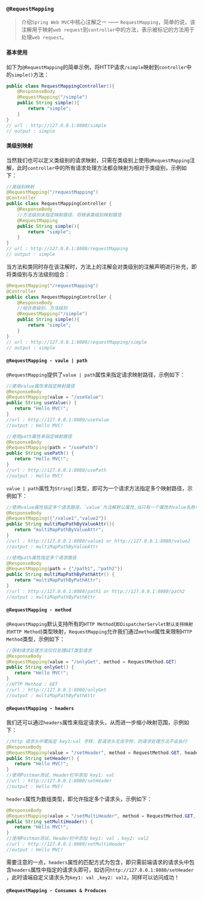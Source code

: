### `@RequestMapping`

> 介绍`Spring Web MVC`中核心注解之一 —— `RequestMapping`，简单的说，该注解用于映射`web request`到`controller`中的方法，表示被标记的方法用于处理`web request`。

#### 基本使用

如下为`@RequestMapping`的简单示例，将HTTP请求`/simple`映射到`controller`中的`simple()`方法：

```java
public class RequestMappingController(){
    @ResponeseBody
    @RequestMapping("/simple")
    public String simple(){
        return "simple";
    }
}
// url : http://127.0.0.1:8080/simple
// output : simple
```

#### 类级别映射

当然我们也可以定义类级别的请求映射，只需在类级别上使用`@RequestMapping`注解，此时`controller`中的所有请求处理方法都会映射为相对于类级别，示例如下：

``` java
//类级别映射
@RequestMapping("/requestMapping")
@Controller
public class RequestMappingController {
    @ResponseBody
    //方法级别未指定映射路径，将继承类级别映射路径
    @RequestMapping
    public String simple(){
        return "simple";
    }
}
// url : http://127.0.0.1:8080/requestMapping
// output : simple
```

当方法和类同时存在该注解时，方法上的注解会对类级别的注解声明进行补充，即将类级别与方法级别组合：

``` java
@RequestMapping("/requestMapping")
@Controller
public class RequestMappingController {
    @ResponseBody
    //组合类级别、方法级别
    @RequestMapping("/simple")
    public String simple(){
        return "simple";
    }
}
// url : http://127.0.0.1:8080/requestMapping/simple
// output : simple
```

#### `@RequestMapping - vaule | path`

`@RequestMapping`提供了`value | path`属性来指定请求映射路径，示例如下：

``` java
//使用value属性来指定映射路径
@ResponseBody
@RequestMapping(value = "/useValue")
public String useValue() {
   return "Hello MVC!";
}
//url : http://127.0.0.1:8080/useValue
//output : Hello MVC!

//使用path属性来指定映射路径
@ResponseBody
@RequestMapping(path = "/usePath")
public String usePath() {
   return "Hello MVC!";
}
//url : http://127.0.0.1:8080/usePath
//output : Hello MVC!
```

`value | path`属性为`String[]`类型，即可为一个请求方法指定多个映射路径，示例如下：

```java
//使用value属性指定多个请求路径，`value`为注解默认属性,当只有一个属性时value名称可以省略
@ResponseBody
@RequestMapping({"/value1","value2"})
public String multiMapPathByValueAttr(){
   return "multiMapPathByValueAttr";
}
//url : http://127.0.0.1:8080/value1 or http://127.0.0.1:8080/value2
//output : multiMapPathByValueAttr

//使用path属性指定多个请求路径
@ResponseBody
@RequestMapping(path = {"/path1", "path2"})
public String multiMapPathByPathAttr() {
   return "multiMapPathByPathAttr";
}
//url : http://127.0.0.1:8080/path1 or http://127.0.0.1:8080/path2
//output : multiMapPathByPathAttr
```

#### `@RequestMapping - method`

`@RequestMapping`默认支持所有的`HTTP Method`(`即DispatcherServlet默认支持映射的HTTP Method`)类型映射，`RequestMapping`允许我们通过`method`属性来限制`HTTP Method`类型，示例如下：

``` java
//限制请求处理方法仅仅处理GET类型请求
@ResponseBody
@RequestMapping(value = "/onlyGet", method = RequestMethod.GET)
public String onlyGet() {
   return "Hello MVC!";
}
//HTTP Method : GET
//url : http://127.0.0.1:8080/onlyGet  
//output : multiMapPathByPathAttr
```

#### `@RequestMapping - headers`

我们还可以通过`headers`属性来指定请求头，从而进一步缩小映射范围，示例如下：

``` java
//http 请求头中需指定 key1:val 字样，若请求头无该字样，则请求处理方法不会执行
@ResponseBody
@RequestMapping(value = "/setHeader", method = RequestMethod.GET, headers = "key1=val")
public String setHeader() {
   return "Hello MVC!";
}
//使用Postman测试，Header栏中添加 key1: val 
//url : http://127.0.0.1:8080/setHeader 
//output : Hello MVC!
```

`headers`属性为数组类型，即允许指定多个请求头，示例如下：

``` java
@ResponseBody
@RequestMapping(value = "/setMultiHeader", method = RequestMethod.GET, headers = {"key1=val", "key2=val2"})
public String setMultiHeader() {
   return "Hello MVC!";
}
//使用Postman测试，Header栏中添加 key1: val ，key2: val2
//url : http://127.0.0.1:8080/setMultiHeader 
//output : Hello MVC!
```

需要注意的一点，`headers`属性的匹配方式为包含，即只需前端请求的请求头中包含`headers`属性中指定的请求头即可，如访问`http://127.0.0.1:8080/setHeader `，此时请端自定义请求头为`key1: val ,key2: val2`，同样可以访问成功！

#### `@RequestMapping - Consumes & Produces `



